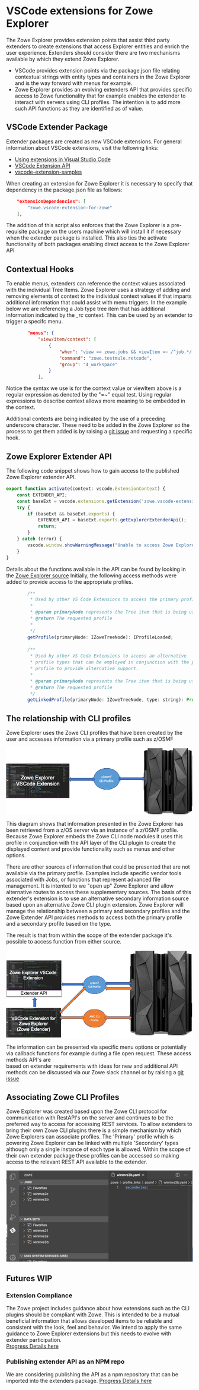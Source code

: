 # VSCode extensions for Zowe Explorer

The Zowe Explorer provides extension points that assist third party extenders to create extensions that access Explorer entities and enrich the user experience. Extenders should consider there are two mechanisms available by which they extend Zowe Explorer. 
- VSCode provides extension points via the package.json file relating contextual strings with entity types and containers in the Zowe Explorer and is the way forward with menus for example.
- Zowe Explorer provides an evolving extenders API that provides specific access to Zowe functionality that for example enables the extender to interact with servers
using CLI profiles. The intention is to add more such API functions as they are identified as of value. 

## VSCode Extender Package

Extender packages are created as new VSCode extensions. For general information about VSCode extensions, visit the following links:

- [Using extensions in Visual Studio Code](https://code.visualstudio.com/docs/introvideos/extend) 
- [VSCode Extension API](https://code.visualstudio.com/api) 
- [vscode-extension-samples](https://github.com/Microsoft/vscode-extension-samples) 

When creating an extension for Zowe Explorer it is necessary to specify that dependency in the package.json file as follows:
```json	
    "extensionDependencies": [
		"zowe.vscode-extension-for-zowe"
	],

```
The addition of this script also enforces that the Zowe Explorer is a pre-requisite package on the users machine which will install it if necessary 
when the extender package is installed. This also ties the activate functionality of both packages enabling direct access to the Zowe Explorer API

## Contextual Hooks

To enable menus, extenders can reference the context values associated with the individual Tree Items. Zowe Explorer uses a strategy of adding and removing 
elements of context to the individual context values if that imparts additional information that could assist with menu triggers. In the example below we
are referencing a Job type tree item that has additional information indicated by the *_rc* context. This can be used by an extender to trigger a specifc menu.   

```json
		"menus": {
			"view/item/context": [
				{
					"when": "view == zowe.jobs && viewItem =~ /^job.*/ && viewItem =~ /^.*_rc=CC.*/",
					"command": "zowe.testmule.retcode",
					"group": "4_workspace"
				}
            ],
```
Notice the syntax we use is for the context value or viewItem above is a regular expression as denoted by the "=~" equal test. Using regular expressions 
to describe context allows more meaning to be embedded in the context.

Additional contexts are being indicated by the use of a preceding underscore character. These need to be added in the Zowe Explorer so the process to get them added 
is by raising a [git issue](https://github.com/zowe/vscode-extension-for-zowe/issues) and requesting a specific hook.


## Zowe Explorer Extender API

The following code snippet shows how to gain access to the published Zowe Explorer extender API.

```javascript
export function activate(context: vscode.ExtensionContext) {
    const EXTENDER_API;
    const baseExt = vscode.extensions.getExtension('zowe.vscode-extension-for-zowe');
    try {
        if (baseExt && baseExt.exports) {
            EXTENDER_API = baseExt.exports.getExplorerExtenderApi();
            return;
        }
    } catch (error) {
        vscode.window.showWarningMessage("Unable to access Zowe Explorer API");
    }
}
```

Details about the functions available in the API can be found by looking in the [Zowe Explorer source](https://github.com/zowe/vscode-extension-for-zowe/blob/master/src/api/ZoweExplorerExtender.ts) 
Initially, the following access methods were added to provide access to the appropriate profiles.

```javascript
        /**
         * Used by other VS Code Extensions to access the primary profile.
         *
         * @param primaryNode represents the Tree item that is being used
         * @return The requested profile
         *
         */
        getProfile(primaryNode: IZoweTreeNode): IProfileLoaded;
        
        /**
         * Used by other VS Code Extensions to access an alternative
         * profile types that can be employed in conjunction with the primary
         * profile to provide alternative support.
         *
         * @param primaryNode represents the Tree item that is being used
         * @return The requested profile
         */
        getLinkedProfile(primaryNode: IZoweTreeNode, type: string): Promise<IProfileLoaded>;
```

## The relationship with CLI profiles

Zowe Explorer uses the Zowe CLI profiles that have been created by the user and accesses information via a primary profile such as z/OSMF

!["Primary Profile"](./images/ZE-basic.gif?raw=true "Primary Profile")

This diagram shows that information presented in the Zowe Explorer has been retrieved from a z/OS server via an instance of a z/OSMF profile. Because
Zowe Explorer embeds the Zowe CLI node modules it uses this profile in conjunction with the API layer of the CLI plugin to create the
displayed content and provide functionality such as menus and other options.

There are other sources of information that could be presented that are not available via the primary profile. Examples include specific vendor tools associated with Jobs, or functions that represent advanced file management. It is intented to we "open up" Zowe Explorer and allow alternative routes to access these supplementary sources. 
The basis of this extender's extension is to use an alternative secondary information source based upon an alternative Zowe CLI plugin extension. Zowe Explorer will manage the
relationship between a primary and secondary profiles and the Zowe Extender API provides methods to access both the primary profile and a secondary profile based on the type.   

The result is that from within the scope of the extender package it's possible to access function from either source.

!["Secondary Profile"](./images/ZE-extend.gif?raw=true "Secondary Profile")

The information can be presented via specific menu options or potentially via callback functions for example during a file open request. These access methods API's are  
based on extender requirements with ideas for new and additional API methods can be discussed via our Zowe slack channel or by raising a [git issue](https://github.com/zowe/vscode-extension-for-zowe/issues)  

## Associating Zowe CLI Profiles

Zowe Explorer was created based upon the Zowe CLI protocol for communication with RestAPI's on the server and continues to be the preferred way to access for accessing REST services. To allow extenders to bring their own 
Zowe CLI plugins there is a simple mechanism by which Zowe Explorers can associate profiles. The 'Primary' profile which is powering Zowe Explorer
can be linked with multiple 'Secondary' types although only a single instance of each type is allowed. 
Within the scope of their own extender package these profiles can be accessed so making access to the relevant REST API available to the extender.

![Profiles](./images/ZE-profile-links.gif?raw=true "Associate Profile")

## Futures WIP

### Extension Compliance
 
The Zowe project includes guidance about how extensions such as the CLI plugins should be compliant with Zowe. This is intended to be a mutual beneficial information that allows developed
items to be reliable and consistent with the look, feel and behavior. We intend to apply the same guidance to Zowe Explorer extensions but this needs to evolve with extender participation.  
[Progress Details here](https://github.com/zowe/vscode-extension-for-zowe/issues/672)

### Publishing extender API as an NPM repo

We are considering publishing the API as a npm repository that can be imported into the extenders package. [Progress Details here](https://github.com/zowe/vscode-extension-for-zowe/issues/671)

